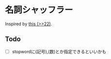 # 名詞シャッフラー
Inspired by [this (>>22)](http://news4wide.livedoor.biz/archives/2185791.html).


## Todo
- [ ] stopwordに(記号),(数)とか指定できるといいかも
